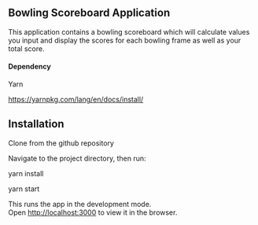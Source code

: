 ## Bowling Scoreboard Application

This application contains a bowling scoreboard which will calculate values you input and display the scores for each bowling frame as well as your total score.

#### Dependency
Yarn

https://yarnpkg.com/lang/en/docs/install/

## Installation

Clone from the github repository

Navigate to the project directory, then run:

yarn install

yarn start

This runs the app in the development mode.<br>
Open [http://localhost:3000](http://localhost:3000) to view it in the browser.
